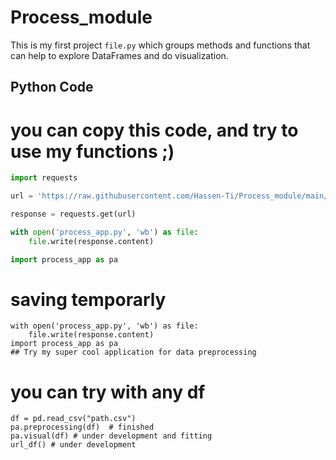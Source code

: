 # Process_module

This is my first project `file.py` which groups methods and functions that can help to explore DataFrames and do visualization.

## Python Code

# you can copy this code, and try to use my functions ;) 

```python
import requests

url = 'https://raw.githubusercontent.com/Hassen-Ti/Process_module/main/process_app.py'

response = requests.get(url)

with open('process_app.py', 'wb') as file:
    file.write(response.content)

import process_app as pa
```

# saving temporarly
```
with open('process_app.py', 'wb') as file:
    file.write(response.content)
import process_app as pa 
## Try my super cool application for data preprocessing
```
# you can try with any df 
```
df = pd.read_csv("path.csv")
pa.preprocessing(df)  # finished
pa.visual(df) # under development and fitting
url_df() # under development
```
